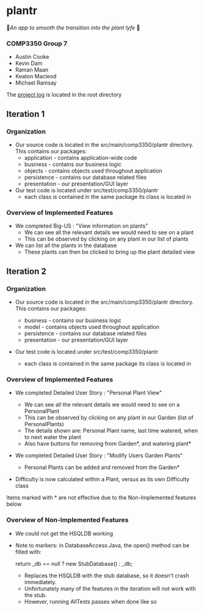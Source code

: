 # plantr 
:seedling:*An app to smooth the transition into the plant lyfe* :seedling:

### COMP3350 Group 7
+ Austin Cooke
+ Kevin Dam
+ Raman Maan
+ Keaton Macleod
+ Michael Ramsay

The [project log](group_log.md) is located in the root directory

## Iteration 1

### Organization
+ Our source code is located in the src/main/comp3350/plantr directory. This contains our packages: 
    + application - contains application-wide code
    + business - contains our business logic
    + objects - contains objects used throughout application
    + persistence - contains our database related files
    + presentation - our presentation/GUI layer
+ Our test code is located under src/test/comp3350/plantr
    + each class is contained in the same package its class is located in

### Overview of Implemented Features
+ We completed Big-US : "View information on plants"
    + We can see all the relevant details we would need to see on a plant
    + This can be observed by clicking on any plant in our list of plants
+ We can list all the plants in the database
    + These plants can then be clicked to bring up the plant detailed view
    
## Iteration 2

### Organization
+ Our source code is located in the src/main/comp3350/plantr directory. This contains our packages:     
    + business - contains our business logic
    + model - contains objects used throughout application
    + persistence - contains our database related files
    + presentation - our presentation/GUI layer   
    
+ Our test code is located under src/test/comp3350/plantr
    + each class is contained in the same package its class is located in

### Overview of Implemented Features
+ We completed Detailed User Story : "Personal Plant View"
    + We can see all the relevant details we would need to see on a PersonalPlant
    + This can be observed by clicking on any plant in our Garden (list of PersonalPlants)   
    + The details shown are: Personal Plant name, last time watered, when to next water the plant
    + Also have buttons for removing from Garden*, and watering plant*
+ We completed Detailed User Story : "Modify Users Garden Plants"
    + Personal Plants can be added and removed from the Garden*   

+ Difficulty is now calculated within a Plant, versus as its own Difficulty class

Items marked with * are not effective due to the Non-Implemented features below
    
### Overview of Non-Implemented Features
+ We could not get the HSQLDB working

+ Note to markers: in DatabaseAccess.Java, the open() method can be filled with: 

    return _db == null ? new StubDatabase() : _db;

    + Replaces the HSQLDB with the stub database, so it doesn't crash immediately. 
    + Unfortunately many of the features in the iteration will not work with the stub. 
    + However, running AllTests passes when done like so
